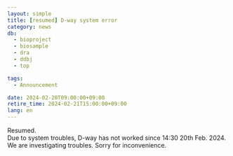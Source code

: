 ```yaml
---
layout: simple
title: [resumed] D-way system error
category: news
db:
  - bioproject
  - biosample
  - dra
  - ddbj
  - top

tags:
  - Announcement

date: 2024-02-20T09:00:00+09:00
retire_time: 2024-02-21T15:00:00+09:00
lang: en
---
```


Resumed.  
Due to system troubles, D-way has not worked since 14:30 20th Feb. 2024. We are investigating troubles. Sorry for inconvenience.

